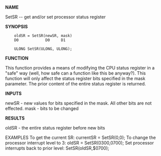 
**NAME**

SetSR -- get and/or set processor status register

**SYNOPSIS**

```
    oldSR = SetSR(newSR, mask)
    D0            D0     D1

    ULONG SetSR(ULONG, ULONG);

```
**FUNCTION**

This function provides a means of modifying the CPU status register
in a &#034;safe&#034; way (well, how safe can a function like this be
anyway?).  This function will only affect the status register bits
specified in the mask parameter.  The prior content of the entire
status register is returned.

**INPUTS**

newSR - new values for bits specified in the mask.
All other bits are not effected.
mask - bits to be changed

**RESULTS**

oldSR - the entire status register before new bits

EXAMPLES
To get the current SR:
currentSR = SetSR(0,0);
To change the processor interrupt level to 3:
oldSR = SetSR($0300,$0700);
Set processor interrupts back to prior level:
SetSR(oldSR,$0700);
